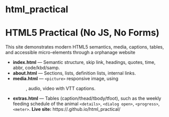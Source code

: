 # html_practical
# HTML5 Practical (No JS, No Forms)
This site demonstrates modern HTML5 semantics, media,
captions, tables, and accessible micro-elements through a orphanage website
- **index.html** — Semantic structure, skip link, headings,
quotes, time, abbr, code/kbd/samp.
- **about.html** — Sections, lists, definition lists, internal
links.
- **media.html** — `<picture>` responsive image, using <figure>, audio, video
with VTT captions.
- **extras.html** — Tables (caption/thead/tbody/tfoot), such as the weekly feeding schedule of the animal
`<details>`, `<dialog open>`, `<progress>`, `<meter>`.
**Live site:** https://<bosirejoy33>.github.io/html_practical/
